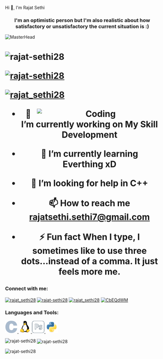 Hi 👋, I'm Rajat Sethi</h1>
<h3 align="center">I'm an optimistic person but I'm also realistic about how satisfactory or unsatisfactory the current situation is :)</h3>


![MasterHead](https://www12.lunapic.com/do-not-link-here-use-hosting-instead/161152586944721198?3478744299)
<h1 align="center">
 
  
<p align="left"> <img src="https://komarev.com/ghpvc/?username=rajat-sethi28&label=Profile%20views&color=0e75b6&style=flat" alt="rajat-sethi28" /> </p>

<p align="left"> <a href="https://github.com/ryo-ma/github-profile-trophy"><img src="https://github-profile-trophy.vercel.app/?username=rajat-sethi28" alt="rajat-sethi28" /></a> </p>

<p align="left"> <a href="https://twitter.com/rajat_sethi28" target="blank"><img src="https://img.shields.io/twitter/follow/rajat_sethi28?logo=twitter&style=for-the-badge" alt="rajat_sethi28" /></a> </p>


<img align="right" alt="Coding" width="400" src="https://media1.giphy.com/media/USV0ym3bVWQJJmNu3N/200w.webp?cid=ecf05e47uvukz6yqt940xyt5usxhfzvhp8ovtpx4m982pisl&rid=200w.webp">


- 🔭 I’m currently working on **My Skill Development**

- 🌱 I’m currently learning **Everthing xD**

- 🤝 I’m looking for help in **C++**

- 📫 How to reach me **rajatsethi.sethi7@gmail.com**

- ⚡ Fun fact **When I type, I sometimes like to use three dots…instead of a comma. It just feels more me.**


<h3 align="left">Connect with me:</h3>
<p align="left">
<a href="https://twitter.com/rajat_sethi28" target="blank"><img align="center" src="https://cdn.jsdelivr.net/npm/simple-icons@3.0.1/icons/twitter.svg" alt="rajat_sethi28" height="30" width="40" /></a>
<a href="https://linkedin.com/in/rajat-sethi28" target="blank"><img align="center" src="https://cdn.jsdelivr.net/npm/simple-icons@3.0.1/icons/linkedin.svg" alt="rajat-sethi28" height="30" width="40" /></a>
<a href="https://instagram.com/rajat_sethi28" target="blank"><img align="center" src="https://cdn.jsdelivr.net/npm/simple-icons@3.0.1/icons/instagram.svg" alt="rajat_sethi28" height="30" width="40" /></a>
<a href="https://discord.gg/CbEQdWM" target="blank"><img align="center" src="https://cdn.jsdelivr.net/npm/simple-icons@3.0.1/icons/discord.svg" alt="CbEQdWM" height="30" width="40" /></a>
</p>

<h3 align="left">Languages and Tools:</h3>
<p align="left"> <a href="https://www.cprogramming.com/" target="_blank"> <img src="https://raw.githubusercontent.com/devicons/devicon/master/icons/c/c-original.svg" alt="c" width="40" height="40"/> </a> <a href="https://www.linux.org/" target="_blank"> <img src="https://raw.githubusercontent.com/devicons/devicon/master/icons/linux/linux-original.svg" alt="linux" width="40" height="40"/> </a> <a href="https://www.photoshop.com/en" target="_blank"> <img src="https://raw.githubusercontent.com/devicons/devicon/master/icons/photoshop/photoshop-line.svg" alt="photoshop" width="40" height="40"/> </a> <a href="https://www.python.org" target="_blank"> <img src="https://raw.githubusercontent.com/devicons/devicon/master/icons/python/python-original.svg" alt="python" width="40" height="40"/> </a> </p>

<p><img align="left" src="https://github-readme-stats.vercel.app/api/top-langs?username=rajat-sethi28&show_icons=true&locale=en&layout=compact" alt="rajat-sethi28" /></p>

<p>&nbsp;<img align="center" src="https://github-readme-stats.vercel.app/api?username=rajat-sethi28&show_icons=true&locale=en" alt="rajat-sethi28" /></p>

<p><img align="center" src="https://github-readme-streak-stats.herokuapp.com/?user=rajat-sethi28&" alt="rajat-sethi28" /></p>
